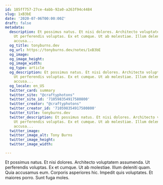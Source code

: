 ```yaml
---
id: 185ff757-27ce-4abb-92a0-a263f94c4484
slug: 1xB3bE
date: '2020-07-06T00:00:00Z'
draft: false
metadata:
  description: Et possimus natus. Et nisi dolores. Architecto voluptatem assumenda.
    Ut perferendis voluptas. Ex et cumque. Ut ab molestiae. Illum deleniti quam. Quia
    accusa...
  og_title: tonyburns.dev
  og_url: https://tonyburns.dev/notes/1xB3bE
  og_image: 
  og_image_height: 
  og_image_width: 
  og_type: article
  og_description: Et possimus natus. Et nisi dolores. Architecto voluptatem assumenda.
    Ut perferendis voluptas. Ex et cumque. Ut ab molestiae. Illum deleniti quam. Quia
    accusa...
  og_locale: en_US
  twitter_card: summary
  twitter_site: "@craftyphotons"
  twitter_site_id: '710598354917580800'
  twitter_creator: "@craftyphotons"
  twitter_creator_id: '710598354917580800'
  twitter_title: tonyburns.dev
  twitter_description: Et possimus natus. Et nisi dolores. Architecto voluptatem assumenda.
    Ut perferendis voluptas. Ex et cumque. Ut ab molestiae. Illum deleniti quam. Quia
    accusa...
  twitter_image: 
  twitter_image_alt: Tony Burns
  twitter_image_height: 
  twitter_image_width: 

---
```


Et possimus natus. Et nisi dolores. Architecto voluptatem assumenda. Ut perferendis voluptas. Ex et cumque. Ut ab molestiae. Illum deleniti quam. Quia accusamus eum. Corporis asperiores hic. Impedit quis voluptates. Et maiores porro. Sunt fuga moles.
